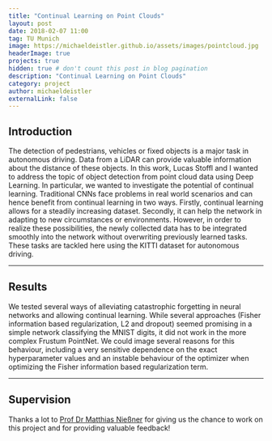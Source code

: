 ```yaml
---
title: "Continual Learning on Point Clouds"
layout: post
date: 2018-02-07 11:00
tag: TU Munich
image: https://michaeldeistler.github.io/assets/images/pointcloud.jpg
headerImage: true
projects: true
hidden: true # don't count this post in blog pagination
description: "Continual Learning on Point Clouds"
category: project
author: michaeldeistler
externalLink: false
---
```


## Introduction
The detection of pedestrians, vehicles or fixed objects is a major task in autonomous driving. Data from a LiDAR can provide valuable information about the distance of these objects. In this work, Lucas Stoffl and I wanted to address the topic of object detection from point cloud data using Deep Learning. In particular, we wanted to investigate the potential of continual learning. Traditional CNNs face problems in real world scenarios and can hence benefit from continual learning in two ways. Firstly, continual learning allows for a steadily increasing dataset. Secondly, it can help the network in adapting to new circumstances or environments. However, in order to realize these possibilities, the newly collected data has to be integrated smoothly into the network without overwriting previously learned tasks. These tasks are tackled here using the KITTI dataset for autonomous driving.

---

## Results
We tested several ways of alleviating catastrophic forgetting in neural networks and allowing continual learning. While several approaches (Fisher information based regularization, L2 and dropout) seemed promising in a simple network classifying the MNIST digits, it did not work in the more complex Frustum PointNet. We could image several reasons for this behaviour, including a very sensitive dependence on the exact hyperparameter values and an instable behaviour of the optimizer when optimizing the Fisher information based regularization term.

---

## Supervision
Thanks a lot to [Prof Dr Matthias Nießner](https://niessnerlab.org) for giving us the chance to work on this project and for providing valuable feedback!
